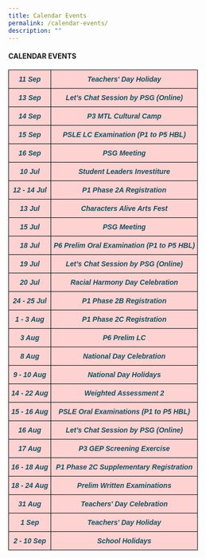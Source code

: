 ```yaml
---
title: Calendar Events
permalink: /calendar-events/
description: ""
---
```

<h4><strong>CALENDAR EVENTS</strong></h4>

<style type="text/css">
.tg  {border-collapse:collapse;border-spacing:0;}
.tg td{border-color:black;border-style:solid;border-width:1px;font-family:Arial, sans-serif;font-size:14px;
  overflow:hidden;padding:10px 5px;word-break:normal;}
.tg th{border-color:black;border-style:solid;border-width:1px;font-family:Arial, sans-serif;font-size:14px;
  font-weight:normal;overflow:hidden;padding:10px 5px;word-break:normal;}
.tg .tg-m8iq{background-color:#FFD2D2;color:#134F5C;font-style:italic;font-weight:bold;text-align:center;vertical-align:top}
</style>
<table class="tg">
<thead>
  <tr>
    <td class="tg-m8iq"><span style="color:#134F5C">11 Sep</span>  </td>
    <td class="tg-m8iq">Teachers' Day Holiday</td>
  </tr>
  <tr>
    <td class="tg-m8iq"><span style="color:#134F5C">13 Sep</span>  </td>
    <td class="tg-m8iq">Let’s Chat Session by PSG (Online)</td>
  </tr>
  <tr>
    <td class="tg-m8iq"><span style="color:#134F5C">14 Sep</span>  </td>
    <td class="tg-m8iq">P3 MTL Cultural Camp</td>
  </tr>
  <tr>
    <td class="tg-m8iq"><span style="color:#134F5C">15 Sep</span>  </td>
    <td class="tg-m8iq">PSLE LC Examination (P1 to P5 HBL)</td>
  </tr>
  <tr>
    <td class="tg-m8iq"><span style="color:#134F5C">16 Sep</span>  </td>
    <td class="tg-m8iq">PSG Meeting</td>
  </tr>
  <tr>
    <td class="tg-m8iq"><span style="color:#134F5C">10 Jul</span>  </td>
    <td class="tg-m8iq">Student Leaders Investiture</td>
  </tr>
  <tr>
    <td class="tg-m8iq"><span style="color:#134F5C">12 - 14 Jul</span></td>
    <td class="tg-m8iq">P1 Phase 2A Registration</td>
  </tr>
  <tr>
    <td class="tg-m8iq"><span style="color:#134F5C">13 Jul</span>  </td>
    <td class="tg-m8iq">Characters Alive Arts Fest</td>
  </tr>
  <tr>
    <td class="tg-m8iq"><span style="color:#134F5C">15 Jul</span>  </td>
    <td class="tg-m8iq">PSG Meeting</td>
  </tr>
  <tr>
    <td class="tg-m8iq"><span style="color:#134F5C">18 Jul</span>  </td>
    <td class="tg-m8iq">P6 Prelim Oral Examination (P1 to P5 HBL)</td>
  </tr>
  <tr>
    <td class="tg-m8iq"><span style="color:#134F5C">19 Jul</span>  </td>
    <td class="tg-m8iq">Let’s Chat Session by PSG (Online)</td>
  </tr>
  <tr>
    <td class="tg-m8iq"><span style="color:#134F5C">20 Jul</span>  </td>
    <td class="tg-m8iq">Racial Harmony Day Celebration</td>
  </tr>
  <tr>
    <td class="tg-m8iq"><span style="color:#134F5C">24 - 25 Jul</span>  </td>
    <td class="tg-m8iq">P1 Phase 2B Registration</td>
  </tr>
  <tr>
    <td class="tg-m8iq"><span style="color:#134F5C">1 - 3 Aug</span>  </td>
    <td class="tg-m8iq">P1 Phase 2C Registration<br>
  </td></tr>
  <tr>
    <td class="tg-m8iq"><span style="color:#134F5C">3 Aug</span>  </td>
    <td class="tg-m8iq">P6 Prelim LC</td>
  </tr>
  <tr>
    <td class="tg-m8iq"><span style="color:#134F5C">8 Aug</span>  </td>
    <td class="tg-m8iq">National Day Celebration</td>
  </tr>
  <tr>
    <td class="tg-m8iq"><span style="color:#134F5C">9 - 10 Aug</span>  </td>
    <td class="tg-m8iq">National Day Holidays</td>
  </tr>
  <tr>
    <td class="tg-m8iq"><span style="color:#134F5C">14 - 22 Aug</span>  </td>
    <td class="tg-m8iq">Weighted Assessment 2</td>
  </tr>
  <tr>
    <td class="tg-m8iq"><span style="color:#134F5C">15 - 16 Aug</span>  </td>
    <td class="tg-m8iq">PSLE Oral Examinations (P1 to P5 HBL)</td>
		</tr>
	<tr>
    <td class="tg-m8iq"><span style="color:#134F5C">16 Aug</span>  </td>
    <td class="tg-m8iq">Let’s Chat Session by PSG (Online)</td>
	</tr>
	<tr><td class="tg-m8iq"><span style="color:#134F5C">17 Aug</span>  </td>
    <td class="tg-m8iq">P3 GEP Screening Exercise</td>
  </tr>
	<tr><td class="tg-m8iq"><span style="color:#134F5C">16 - 18 Aug</span>  </td>
    <td class="tg-m8iq">P1 Phase 2C Supplementary Registration</td>
  </tr>
    <tr><td class="tg-m8iq"><span style="color:#134F5C">18 - 24 Aug</span>  </td>
    <td class="tg-m8iq">Prelim Written Examinations</td>
  </tr>
    <tr><td class="tg-m8iq"><span style="color:#134F5C">31 Aug</span>  </td>
    <td class="tg-m8iq">Teachers' Day Celebration</td>
		</tr>
    <tr><td class="tg-m8iq"><span style="color:#134F5C">1 Sep</span>  </td>
    <td class="tg-m8iq">Teachers' Day Holiday</td>
		</tr>
    <tr><td class="tg-m8iq"><span style="color:#134F5C">2 - 10 Sep</span>  </td>
    <td class="tg-m8iq">School Holidays</td>
		</tr>
</thead>
</table>